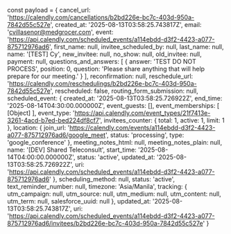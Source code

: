 const payload = {
  cancel_url: 'https://calendly.com/cancellations/b2bd226e-bc7c-403d-950a-7842d55c527e',
  created_at: '2025-08-13T03:58:25.743817Z',
  email: 'cvillasenor@medgrocer.com',
  event: 'https://api.calendly.com/scheduled_events/a114ebdd-d3f2-4423-a077-875712976ad6',
  first_name: null,
  invitee_scheduled_by: null,
  last_name: null,
  name: '[TEST] Cy',
  new_invitee: null,
  no_show: null,
  old_invitee: null,
  payment: null,
  questions_and_answers: [
    {
      answer: 'TEST DO NOT PROCESS',
      position: 0,
      question: 'Please share anything that will help prepare for our meeting.'
    }
  ],
  reconfirmation: null,
  reschedule_url: 'https://calendly.com/reschedulings/b2bd226e-bc7c-403d-950a-7842d55c527e',
  rescheduled: false,
  routing_form_submission: null,
  scheduled_event: {
    created_at: '2025-08-13T03:58:25.726922Z',
    end_time: '2025-08-14T04:30:00.000000Z',
    event_guests: [],
    event_memberships: [ [Object] ],
    event_type: 'https://api.calendly.com/event_types/21f7413e-3261-4acd-b7ed-bed224df8cf7',
    invitees_counter: { total: 1, active: 1, limit: 1 },
    location: {
      join_url: 'https://calendly.com/events/a114ebdd-d3f2-4423-a077-875712976ad6/google_meet',
      status: 'processing',
      type: 'google_conference'
    },
    meeting_notes_html: null,
    meeting_notes_plain: null,
    name: '[DEV] Shared Teleconsult',
    start_time: '2025-08-14T04:00:00.000000Z',
    status: 'active',
    updated_at: '2025-08-13T03:58:25.726922Z',
    uri: 'https://api.calendly.com/scheduled_events/a114ebdd-d3f2-4423-a077-875712976ad6'
  },
  scheduling_method: null,
  status: 'active',
  text_reminder_number: null,
  timezone: 'Asia/Manila',
  tracking: {
    utm_campaign: null,
    utm_source: null,
    utm_medium: null,
    utm_content: null,
    utm_term: null,
    salesforce_uuid: null
  },
  updated_at: '2025-08-13T03:58:25.743817Z',
  uri: 'https://api.calendly.com/scheduled_events/a114ebdd-d3f2-4423-a077-875712976ad6/invitees/b2bd226e-bc7c-403d-950a-7842d55c527e'
}